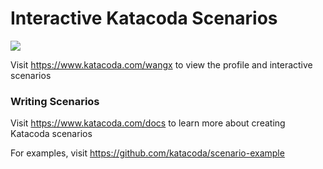 # Interactive Katacoda Scenarios

[![](http://shields.katacoda.com/katacoda/wangx/count.svg)](https://www.katacoda.com/wangx "Get your profile on Katacoda.com")

Visit https://www.katacoda.com/wangx to view the profile and interactive scenarios

### Writing Scenarios
Visit https://www.katacoda.com/docs to learn more about creating Katacoda scenarios

For examples, visit https://github.com/katacoda/scenario-example
